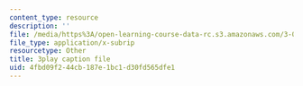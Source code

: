 ```yaml
---
content_type: resource
description: ''
file: /media/https%3A/open-learning-course-data-rc.s3.amazonaws.com/3-091sc-introduction-to-solid-state-chemistry-fall-2010/4fbd09f244cb187e1bc1d30fd565dfe1_2Q_fna3TTbs.srt
file_type: application/x-subrip
resourcetype: Other
title: 3play caption file
uid: 4fbd09f2-44cb-187e-1bc1-d30fd565dfe1
---
```

